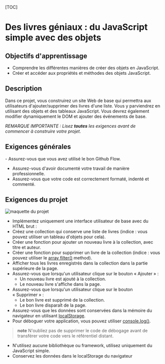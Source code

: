 [TOC]

# <b>Des livres géniaux : du JavaScript simple avec des objets</b>

## Objectifs d'apprentissage

- Comprendre les différentes manières de créer des objets en JavaScript.
- Créer et accéder aux propriétés et méthodes des objets JavaScript.

## Description

Dans ce projet, vous construirez un site Web de base qui permettra aux utilisateurs d'ajouter/supprimer des livres d'une liste. Vous y parviendrez en utilisant des objets et des tableaux JavaScript. Vous devrez également modifier dynamiquement le DOM et ajouter des événements de base.

*REMARQUE IMPORTANTE : Lisez **toutes** les exigences avant de commencer à construire votre projet.*

## Exigences générales

- Assurez-vous que vous avez utilisé le bon Github Flow.
- Assurez-vous d'avoir documenté votre travail de manière professionnelle.
- Assurez-vous que votre code est correctement formaté, indenté et commenté.


## Exigences du projet

![maquette du projet](https://res.cloudinary.com/baroka/image/upload/v1714598928/awesome_books_basic_ui_mz4d9n.png)

- Implémentez uniquement une interface utilisateur de base avec du HTML brut :
- Créez une collection qui conserve une liste de livres (indice : vous pouvez utiliser un tableau d'objets pour cela).
- Créer une fonction pour ajouter un nouveau livre à la collection, avec titre et auteur.
- Créer une fonction pour supprimer un livre de la collection (indice : vous pouvez utiliser le [array filter()](https://developer.mozilla.org/en-US/docs/Web/JavaScript/Reference/Global_Objects/Array/filter) method).
- Afficher tous les livres enregistrés dans la collection dans la partie supérieure de la page.
- Assurez-vous que lorsqu'un utilisateur clique sur le bouton « Ajouter » :
     - Un nouveau livre est ajouté à la collection.
     - Le nouveau livre s'affiche dans la page.
- Assurez-vous que lorsqu'un utilisateur clique sur le bouton « Supprimer » :
     - Le bon livre est supprimé de la collection.
     - Le bon livre disparaît de la page.
- Assurez-vous que les données sont conservées dans la mémoire du navigateur en utilisant [localStorage](/javascript/local-storage).
- Pour déboguer votre application, vous pouvez utiliser [console.log()](https://developer.mozilla.org/en-US/docs/Web/API/Console/log). 


> **note**
> N'oubliez pas de supprimer le code de débogage avant de transférer votre code vers le référentiel distant.

- N'utilisez aucune bibliothèque ou framework, utilisez uniquement du JavaScript simple.
- Conservez les données dans le localStorage du navigateur
